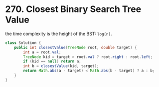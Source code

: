 # 270. Closest Binary Search Tree Value

the time complexity is the height of the BST: `log(n)`.

```java
class Solution {
    public int closestValue(TreeNode root, double target) {
        int a = root.val;
        TreeNode kid = target > root.val ? root.right : root.left;
        if (kid == null) return a;
        int b = closestValue(kid, target);
        return Math.abs(a - target) < Math.abs(b - target) ? a : b;
    }
}
```
